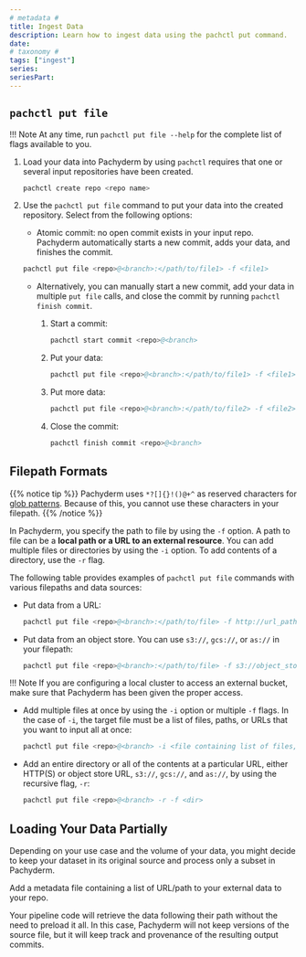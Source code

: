 ```yaml
---
# metadata # 
title: Ingest Data
description: Learn how to ingest data using the pachctl put command.
date: 
# taxonomy #
tags: ["ingest"]
series:
seriesPart:
---
```


## `pachctl put file`

!!! Note
    At any time, run `pachctl put file --help` for the complete list of flags available to you.

1. Load your data into Pachyderm by using `pachctl` requires that one or several input repositories have been created. 

    ```s
    pachctl create repo <repo name>
    ```

1. Use the `pachctl put file` command to put your data into the created repository. Select from the following options:
    - Atomic commit: no open commit exists in your input repo. Pachyderm automatically starts a new commit, adds your data, and finishes the commit.
    ```s
    pachctl put file <repo>@<branch>:</path/to/file1> -f <file1>
    ```

    - Alternatively, you can manually start a new commit, add your data in multiple `put file` calls, and close the commit by running `pachctl finish commit`.

        1. Start a commit:
            ```s
            pachctl start commit <repo>@<branch>
            ```
        1. Put your data:
            ```s
            pachctl put file <repo>@<branch>:</path/to/file1> -f <file1>
            ```
        1. Put more data:
            ```s
            pachctl put file <repo>@<branch>:</path/to/file2> -f <file2>
            ```
        1. Close the commit:
            ```s
            pachctl finish commit <repo>@<branch>
            ```

## Filepath Formats

{{% notice tip %}}
Pachyderm uses `*?[]{}!()@+^` as reserved characters for [glob patterns](../../../concepts/pipeline-concepts/datum/glob-pattern/#glob-pattern). Because of this, you cannot use these characters in your filepath.
{{% /notice %}}

In Pachyderm, you specify the path to file by using the `-f` option. A path
to file can be a **local path or a URL to an external resource**. You can add
multiple files or directories by using the `-i` option. To add contents
of a directory, use the `-r` flag.

The following table provides examples of `pachctl put file` commands with
various filepaths and data sources:

* Put data from a URL:
  ```s
  pachctl put file <repo>@<branch>:</path/to/file> -f http://url_path
  ```

* Put data from an object store. You can use `s3://`, `gcs://`, or `as://`
in your filepath:

  	```s
	pachctl put file <repo>@<branch>:</path/to/file> -f s3://object_store_url
  	```

!!! Note
    If you are configuring a local cluster to access an external bucket,
    make sure that Pachyderm has been given the proper access.

* Add multiple files at once by using the `-i` option or multiple `-f` flags.
In the case of `-i`, the target file must be a list of files, paths, or URLs
that you want to input all at once:

  	```s
	pachctl put file <repo>@<branch> -i <file containing list of files, paths, or URLs>
  	```

* Add an entire directory or all of the contents at a particular URL, either
HTTP(S) or object store URL, `s3://`, `gcs://`, and `as://`, by using the
recursive flag, `-r`:

  	```s
  	pachctl put file <repo>@<branch> -r -f <dir>
  	```

## Loading Your Data Partially

Depending on your use case and the volume of your data, 
you might decide to keep your dataset in its original source
and process only a subset in Pachyderm.

Add a metadata file containing a list of URL/path
to your external data to your repo.

Your pipeline code will retrieve the data following their path
without the need to preload it all. 
In this case, Pachyderm will not keep versions of the source file, but it will keep
track and provenance of the resulting output commits. 